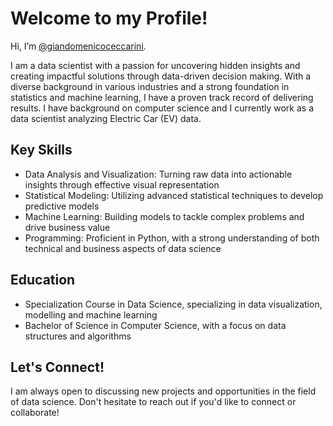 # Welcome to my Profile!
Hi, I’m [@giandomenicoceccarini](https://www.linkedin.com/in/gdceccarini/).

I am a data scientist with a passion for uncovering hidden insights and creating impactful solutions through data-driven decision making. With a diverse background in various industries and a strong foundation in statistics and machine learning, I have a proven track record of delivering results.
I have background on computer science and I currently work as a data scientist analyzing Electric Car (EV) data.

## Key Skills
- Data Analysis and Visualization: Turning raw data into actionable insights through effective visual representation
- Statistical Modeling: Utilizing advanced statistical techniques to develop predictive models
- Machine Learning: Building models to tackle complex problems and drive business value
- Programming: Proficient in Python, with a strong understanding of both technical and business aspects of data science

## Education
- Specialization Course in Data Science, specializing in data visualization, modelling and machine learning
- Bachelor of Science in Computer Science, with a focus on data structures and algorithms

## Let's Connect!
I am always open to discussing new projects and opportunities in the field of data science. Don't hesitate to reach out if you'd like to connect or collaborate!
